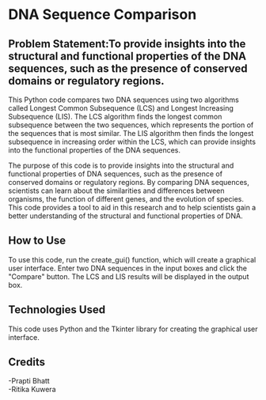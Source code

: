 # DNA Sequence Comparison

<h2>Problem Statement:To provide insights into the structural and functional properties of the DNA sequences, such as the presence of conserved domains or regulatory regions.</h2>


This Python code compares two DNA sequences using two algorithms called Longest Common Subsequence (LCS) and Longest Increasing Subsequence (LIS). The LCS algorithm finds the longest common subsequence between the two sequences, which represents the portion of the sequences that is most similar. The LIS algorithm then finds the longest subsequence in increasing order within the LCS, which can provide insights into the functional properties of the DNA sequences.


The purpose of this code is to provide insights into the structural and functional properties of DNA sequences, such as the presence of conserved domains or regulatory regions. By comparing DNA sequences, scientists can learn about the similarities and differences between organisms, the function of different genes, and the evolution of species. This code provides a tool to aid in this research and to help scientists gain a better understanding of the structural and functional properties of DNA.


<h2>How to Use</h2>


To use this code, run the create_gui() function, which will create a graphical user interface. Enter two DNA sequences in the input boxes and click the "Compare" button. The LCS and LIS results will be displayed in the output box.


<h2>Technologies Used</h2>


This code uses Python and the Tkinter library for creating the graphical user interface.


<h2>Credits</h2>


-Prapti Bhatt
<br>
-Ritika Kuwera

